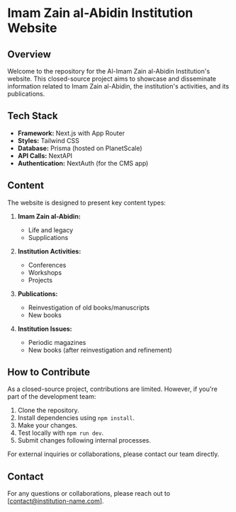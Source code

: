 # Imam Zain al-Abidin Institution Website

## Overview

Welcome to the repository for the Al-Imam Zain al-Abidin Institution's website. This closed-source project aims to showcase and disseminate information related to Imam Zain al-Abidin, the institution's activities, and its publications.

## Tech Stack

-   **Framework:** Next.js with App Router
-   **Styles:** Tailwind CSS
-   **Database:** Prisma (hosted on PlanetScale)
-   **API Calls:** NextAPI
-   **Authentication:** NextAuth (for the CMS app)

## Content

The website is designed to present key content types:

1. **Imam Zain al-Abidin:**

    - Life and legacy
    - Supplications

2. **Institution Activities:**

    - Conferences
    - Workshops
    - Projects

3. **Publications:**

    - Reinvestigation of old books/manuscripts
    - New books

4. **Institution Issues:**
    - Periodic magazines
    - New books (after reinvestigation and refinement)

## How to Contribute

As a closed-source project, contributions are limited. However, if you're part of the development team:

1. Clone the repository.
2. Install dependencies using `npm install`.
3. Make your changes.
4. Test locally with `npm run dev`.
5. Submit changes following internal processes.

For external inquiries or collaborations, please contact our team directly.

## Contact

For any questions or collaborations, please reach out to [contact@institution-name.com].
